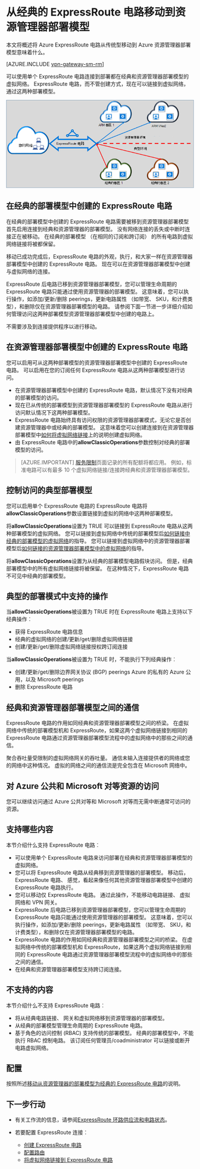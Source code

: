 <properties
   pageTitle="从经典到资源管理器中移动 ExpressRoute 电路 |Microsoft Azure"
   description="此页提供您需要了解桥接经典和资源管理器部署模型的概述。"
   documentationCenter="na"
   services="expressroute"
   authors="ganesr"
   manager="carmonm"
   editor=""/>
<tags
   ms.service="expressroute"
   ms.devlang="na"
   ms.topic="get-started-article"
   ms.tgt_pltfrm="na"
   ms.workload="infrastructure-services"
   ms.date="10/10/2016"
   ms.author="ganesr"/>

# <a name="moving-expressroute-circuits-from-the-classic-to-the-resource-manager-deployment-model"></a>从经典的 ExpressRoute 电路移动到资源管理器部署模型

本文将概述将 Azure ExpressRoute 电路从传统型移动到 Azure 资源管理器部署模型意味着什么。

[AZURE.INCLUDE [vpn-gateway-sm-rm](../../includes/vpn-gateway-classic-rm-include.md)]

可以使用单个 ExpressRoute 电路连接到部署都在经典和资源管理器部署模型的虚拟网络。 ExpressRoute 电路，而不管创建方式，现在可以链接到虚拟网络，通过这两种部署模型。

![在这两种部署模型链接到虚拟网络 ExpressRoute 电路](./media/expressroute-move/expressroute-move-1.png)

## <a name="expressroute-circuits-that-are-created-in-the-classic-deployment-model"></a>在经典的部署模型中创建的 ExpressRoute 电路

在经典的部署模型中创建的 ExpressRoute 电路需要被移到资源管理器部署模型首先启用连接到经典和资源管理器的部署模型。 没有网络连接的丢失或中断时连接正在被移动。 在经典的部署模型 （在相同的订阅和跨订阅） 的所有电路到虚拟网络链接将被都保留。

移动已成功完成后，ExpressRoute 电路的外观，执行，和大家一样在资源管理器部署模型中创建的 ExpressRoute 电路。 现在可以在资源管理器部署模型中创建与虚拟网络的连接。

ExpressRoute 后电路已移到资源管理器部署模型，您可以管理生命周期的 ExpressRoute 电路只能通过使用资源管理器的部署模型。 这意味着，您可以执行操作，如添加/更新/删除 peerings，更新电路属性 （如带宽、 SKU，和计费类型），和删除仅在资源管理器部署模型的电路。 请参阅下面一节进一步详细介绍如何管理访问这两种部署模型资源管理器部署模型中创建的电路上。

不需要涉及到连接提供程序以进行移动。

## <a name="expressroute-circuits-that-are-created-in-the-resource-manager-deployment-model"></a>在资源管理器部署模型中创建的 ExpressRoute 电路

您可以启用可从这两种部署模型的资源管理器部署模型中创建的 ExpressRoute 电路。 可以启用在您的订阅任何 ExpressRoute 电路从这两种部署模型进行访问。

- 在资源管理器部署模型中创建的 ExpressRoute 电路，默认情况下没有对经典的部署模型的访问。
- 现在已从传统的部署模型到资源管理器部署模型的 ExpressRoute 电路从进行访问默认情况下这两种部署模型。
- ExpressRoute 电路始终具有访问权限的资源管理器部署模式，无论它是否创建资源管理器中或经典的部署模型。 这意味着您可以创建连接到在资源管理器部署模型中[如何将虚拟网络链接](expressroute-howto-linkvnet-arm.md)上的说明创建虚拟网络。
- 由 ExpressRoute 电路中的**allowClassicOperations**参数控制对经典的部署模型的访问。

>[AZURE.IMPORTANT] [服务限制](../azure-subscription-service-limits.md)页面记录的所有配额将都应用。 例如，标准电路可以有最多 10 个虚拟网络链接/连接跨经典和资源管理器部署模型。


## <a name="controlling-access-to-the-classic-deployment-model"></a>控制访问的典型部署模型

您可以启用单个 ExpressRoute 电路的 ExpressRoute 电路将**allowClassicOperations**参数设置链接到虚拟的网络中这两种部署模型。

将**allowClassicOperations**设置为 TRUE 可以链接到 ExpressRoute 电路从这两种部署模型的虚拟网络。 您可以链接到虚拟网络中传统的部署模型后[如何链接中经典的部署模型的虚拟网络](expressroute-howto-linkvnet-classic.md)的指导。 您可以链接到虚拟网络中的资源管理器部署模型后[如何链接的资源管理器部署模型中的虚拟网络](expressroute-howto-linkvnet-arm.md)的指导。

将**allowClassicOperations**设置为从经典的部署模型电路假块访问。 但是，经典部署模型中的所有虚拟网络链接将被保留。 在这种情况下，ExpressRoute 电路不可见中经典的部署模型。

## <a name="supported-operations-in-the-classic-deployment-model"></a>典型的部署模式中支持的操作

当**allowClassicOperations**被设置为 TRUE 时在 ExpressRoute 电路上支持以下经典操作︰

 - 获得 ExpressRoute 电路信息
 - 经典的虚拟网络的创建/更新/get/删除虚拟网络链接
 - 创建/更新/get/删除虚拟网络链接授权跨订阅连接

当**allowClassicOperations**被设置为 TRUE 时，不能执行下列经典操作︰

 - 创建/更新/get/删除边界网关协议 (BGP) peerings Azure 的私有的 Azure 公用，以及 Microsoft peerings
 - 删除 ExpressRoute 电路

## <a name="communication-between-the-classic-and-the-resource-manager-deployment-models"></a>经典和资源管理器部署模型之间的通信

ExpressRoute 电路的作用如同经典和资源管理器部署模型之间的桥梁。 在虚拟网络中传统的部署模型机和 ExpressRoute，如果这两个虚拟网络链接到相同的 ExpressRoute 电路通过资源管理器部署模型流程中的虚拟网络中的那些之间的通信。

聚合吞吐量受限制的虚拟网络网关的吞吐量。 通信未输入连接提供者的网络或您的网络中这种情况。 虚拟的网络之间的通信流是完全包含在 Microsoft 网络中。

## <a name="access-to-azure-public-and-microsoft-peering-resources"></a>对 Azure 公共和 Microsoft 对等资源的访问

您可以继续访问通过 Azure 公共对等和 Microsoft 对等而无需中断通常可访问的资源。  

## <a name="whats-supported"></a>支持哪些内容

本节介绍什么支持 ExpressRoute 电路︰

 - 可以使用单个 ExpressRoute 电路来访问部署在经典和资源管理器部署模型的虚拟网络。
 - 您可以将 ExpressRoute 电路从经典移到资源管理器的部署模型。 移动后，ExpressRoute 电路、 感觉，看起来像任何其他资源管理器部署模型中创建的 ExpressRoute 电路执行。
 - 您可以移动仅 ExpressRoute 电路。 通过此操作，不能移动电路链接、 虚拟网络和 VPN 网关。
 - ExpressRoute 后电路已移到资源管理器部署模型，您可以管理生命周期的 ExpressRoute 电路只能通过使用资源管理器的部署模型。 这意味着，您可以执行操作，如添加/更新/删除 peerings，更新电路属性 （如带宽、 SKU，和计费类型），和删除仅在资源管理器部署模型的电路。
 - ExpressRoute 电路的作用如同经典和资源管理器部署模型之间的桥梁。 在虚拟网络中传统的部署模型机和 ExpressRoute，如果这两个虚拟网络链接到相同的 ExpressRoute 电路通过资源管理器部署模型流程中的虚拟网络中的那些之间的通信。
 - 在经典和资源管理器部署模型支持跨订阅连接。

## <a name="whats-not-supported"></a>不支持的内容

本节介绍什么不支持 ExpressRoute 电路︰

 - 将从经典电路链接、 网关和虚拟网络移到资源管理器的部署模型。
 - 从经典的部署模型管理生命周期的 ExpressRoute 电路。
 - 基于角色的访问控制 (RBAC) 支持传统的部署模型。 经典的部署模型中，不能执行 RBAC 控制电路。 该订阅任何管理员/coadministrator 可以链接或断开电路虚拟网络。

## <a name="configuration"></a>配置

按照所述[移动从资源管理器的部署模型为经典的 ExpressRoute 电路](expressroute-howto-move-arm.md)的说明。

## <a name="next-steps"></a>下一步行动

- 有关工作流的信息，请参阅[ExpressRoute 环路供应流和电路状态](expressroute-workflows.md)。
- 若要配置 ExpressRoute 连接︰

    - [创建 ExpressRoute 电路](expressroute-howto-circuit-arm.md)
    - [配置路由](expressroute-howto-routing-arm.md)
    - [将虚拟网络链接到 ExpressRoute 电路](expressroute-howto-linkvnet-arm.md)
